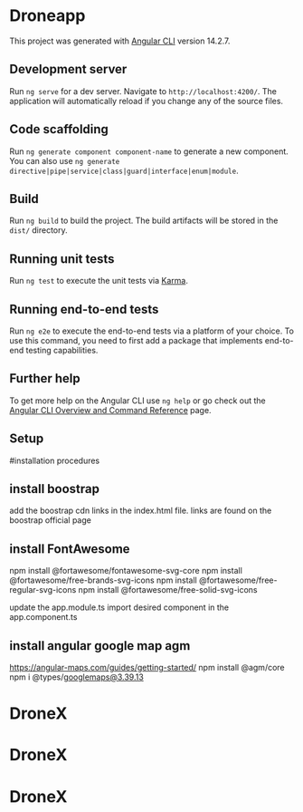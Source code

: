 # Droneapp

This project was generated with [Angular CLI](https://github.com/angular/angular-cli) version 14.2.7.


## Development server

Run `ng serve` for a dev server. Navigate to `http://localhost:4200/`. The application will automatically reload if you change any of the source files.

## Code scaffolding

Run `ng generate component component-name` to generate a new component. You can also use `ng generate directive|pipe|service|class|guard|interface|enum|module`.

## Build

Run `ng build` to build the project. The build artifacts will be stored in the `dist/` directory.

## Running unit tests

Run `ng test` to execute the unit tests via [Karma](https://karma-runner.github.io).

## Running end-to-end tests

Run `ng e2e` to execute the end-to-end tests via a platform of your choice. To use this command, you need to first add a package that implements end-to-end testing capabilities.

## Further help

To get more help on the Angular CLI use `ng help` or go check out the [Angular CLI Overview and Command Reference](https://angular.io/cli) page.

## Setup
#installation procedures

## install boostrap
add the boostrap cdn links in the index.html file. links are found on the boostrap official page
## install FontAwesome
npm install @fortawesome/fontawesome-svg-core
npm install @fortawesome/free-brands-svg-icons
npm install @fortawesome/free-regular-svg-icons
npm install @fortawesome/free-solid-svg-icons

update the app.module.ts
import desired component in the app.component.ts

## install angular google map agm
https://angular-maps.com/guides/getting-started/
npm install @agm/core
npm i @types/googlemaps@3.39.13
# DroneX
# DroneX
# DroneX
